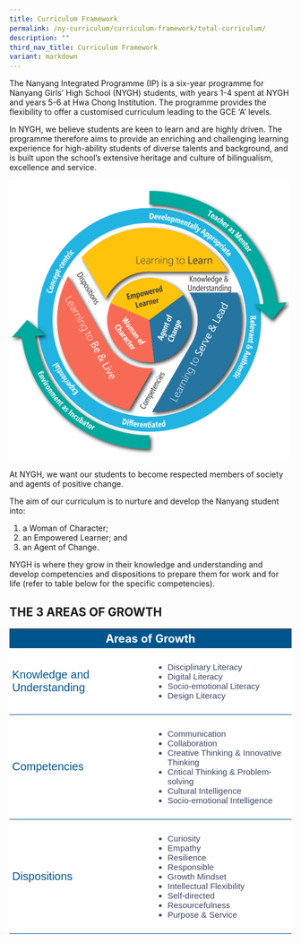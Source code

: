 ```yaml
---
title: Curriculum Framework
permalink: /ny-curriculum/curriculum-framework/total-curriculum/
description: ""
third_nav_title: Curriculum Framework
variant: markdown
---
```

The Nanyang Integrated Programme (IP) is a six-year programme for Nanyang Girls’ High School (NYGH) students, with years 1-4 spent at NYGH and years 5-6 at Hwa Chong Institution. The programme provides the flexibility to offer a customised curriculum leading to the GCE ‘A’ levels.

In NYGH, we believe students are keen to learn and are highly driven. The programme therefore aims to provide an enriching and challenging learning experience for high-ability students of diverse talents and background, and is built upon the school’s extensive heritage and culture of bilingualism, excellence and service.

<img style="width:500px" src="/images/NYGH_Curriculum_Framework.png">
<br>

At NYGH, we want our students to become respected members of society and agents of positive change.

The aim of our curriculum is to nurture and develop the Nanyang student into:

1.  a Woman of Character;
2.  an Empowered Learner; and
3.  an Agent of Change.

NYGH is where they grow in their knowledge and understanding and develop competencies and dispositions to prepare them for work and for life (refer to table below for the specific competencies).

## THE 3 AREAS OF GROWTH
<style type="text/css">
.tg  {border-collapse:collapse;border-spacing:0;}
.tg td{ font-family:Arial, sans-serif; overflow:hidden;padding:10px 5px;word-break:normal;}
.tg .th-100{ background-color:#00558D;color:#FFF;text-align:center;vertical-align:top;font-size:20px; width:100%; vertical-align: middle; }
.tg .th-50{ background-color:#FFF;color:#00558D;text-align:left;vertical-align:top; border-bottom:1px solid #00558D !important; font-size:20px; width:50%;vertical-align: middle; }
.tg .tg-50{background-color:#FFF;color:#3c4764;text-align:left;vertical-align:top; border-bottom:1px solid #00558D !important; font-size:15px !important; width:50%;}	
</style>

<table class="tg">  
<tbody>
<tr>
    <th colspan="2" class="th-100">Areas of Growth</th>
</tr>
<tr>
    <td class="th-50">Knowledge and Understanding</td>
		<td class="tg-50">		
			<ul>
				<li>Disciplinary Literacy</li>
				<li>Digital Literacy</li>
				<li>Socio-emotional Literacy</li>
				<li>Design Literacy</li>
			</ul>	
		</td>
</tr>
<tr>
    <td class="th-50">Competencies</td>
		<td class="tg-50">		
			<ul>
				<li>Communication</li>
				<li>Collaboration</li>
				<li>Creative Thinking &amp; Innovative Thinking</li>
				<li>Critical Thinking &amp; Problem-solving</li>
				<li>Cultural Intelligence</li>
				<li>Socio-emotional Intelligence</li>
			</ul>	
		</td>
</tr>
	<tr>
    <td class="th-50">Dispositions</td>
		<td class="tg-50">		
			<ul>
				<li>Curiosity</li>
				<li>Empathy</li>
				<li>Resilience</li>
				<li>Responsible</li>
				<li>Growth Mindset</li>
				<li>Intellectual Flexibility</li>
				<li>Self-directed</li>
				<li>Resourcefulness</li>
				<li>Purpose &amp; Service</li>
			</ul>	
		</td>
</tr>
</tbody>
</table>